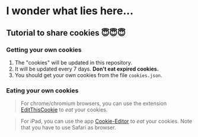 # I wonder what lies here...

## Tutorial to share cookies 😇😇😇

### Getting your own cookies
1. The "cookies" will be updated in this repository.
2. It will be updated every 7 days. **Don't eat expired cookies.**
3. You should get your own cookies from the file `cookies.json`.


### Eating your own cookies

> For chrome/chromium browsers, you can use the extension [EditThisCookie](https://chromewebstore.google.com/detail/editthiscookie/ojfebgpkimhlhcblbalbfjblapadhbol) to *eat* your cookies.

> For iPad, you can use the app [Cookie-Editor](https://apps.apple.com/us/app/cookie-editor/id6446215341) to *eat* your cookies.
 Note that you have to use Safari as browser.

